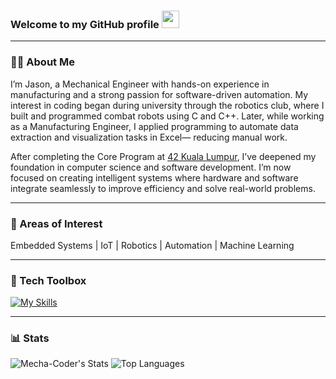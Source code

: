<h3>Welcome to my GitHub profile <img src="https://raw.githubusercontent.com/MartinHeinz/MartinHeinz/master/wave.gif" width="28px" /></h3>

---

### **🙋🏼 About Me**
I’m Jason, a Mechanical Engineer with hands-on experience in manufacturing and a strong passion for software-driven automation. My interest in coding began during university through the robotics club, where I built and programmed combat robots using C and C++. Later, while working as a Manufacturing Engineer, I applied programming to automate data extraction and visualization tasks in Excel— reducing manual work.

After completing the Core Program at [42 Kuala Lumpur](https://www.42network.org/campus/42-kuala-lumpur/), I’ve deepened my foundation in computer science and software development. I’m now focused on creating intelligent systems where hardware and software integrate seamlessly to improve efficiency and solve real-world problems.

---

### **📍 Areas of Interest**

Embedded Systems | IoT | Robotics | Automation | Machine Learning

---

### **🧰 Tech Toolbox**


[![My Skills](https://skillicons.dev/icons?i=c,cpp,css,html,js,python,bash,anaconda,express,flask,nodejs,react,tailwind,mongodb,sqlite&theme=dark)](https://skillicons.dev)

---

### **📊 Stats**

![Mecha-Coder's Stats](https://github-readme-stats.vercel.app/api?username=Mecha-Coder&theme=highcontrast&show_icons=true&hide_border=false&count_private=true)
![Top Languages](https://github-readme-stats.vercel.app/api/top-langs/?username=Mecha-Coder&layout=compact&langs_count=10&theme=highcontrast)

<!-- Resource to built this readme 

https://gh-stats-gen.vercel.app/

Reference from
- https://github.com/easonchai/easonchai
- https://github.com/shazeen-1990
- https://github.com/JordieYen/JordieYen
- https://github.com/bobbyg603
- https://github.com/SkyHearts
- https://github.com/Abdelmathin

--->



